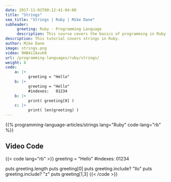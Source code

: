 ```yaml
---
date: 2017-11-01T00:12:41-04:00
title: "Strings"
seo_title: "Strings | Ruby | Mike Dane"
subheader:
     greeting: Ruby - Programming Language
     description: This course covers the basics of programming in Ruby. Work your way through the videos/articles and I'll teach you everything you need to know to start your programming journey!
description: This tutorial covers strings in Ruby.
author: Mike Dane
image: strings.png
video: 9HB4iIAxuh0
url: /programming-languages/ruby/strings/
weight: 8
code:
    a: |+
          greeting = "Hello"
    b: |+
          greeting = "Hello"
          #indexes:   01234
    b: |+
          print( greeting[0] )
    c: |+
          print( len(greeting) )
---
```


{{% programming-language-articles/strings lang="Ruby" code-lang="rb" %}}

## Video Code

{{< code lang="rb" >}}
greeting = "Hello"
#indexes:   01234

puts greeting.length
puts greeting[0]
puts greeting.include? "llo"
puts greeting.include? "z"
puts greeting[1,3]
{{< /code >}}